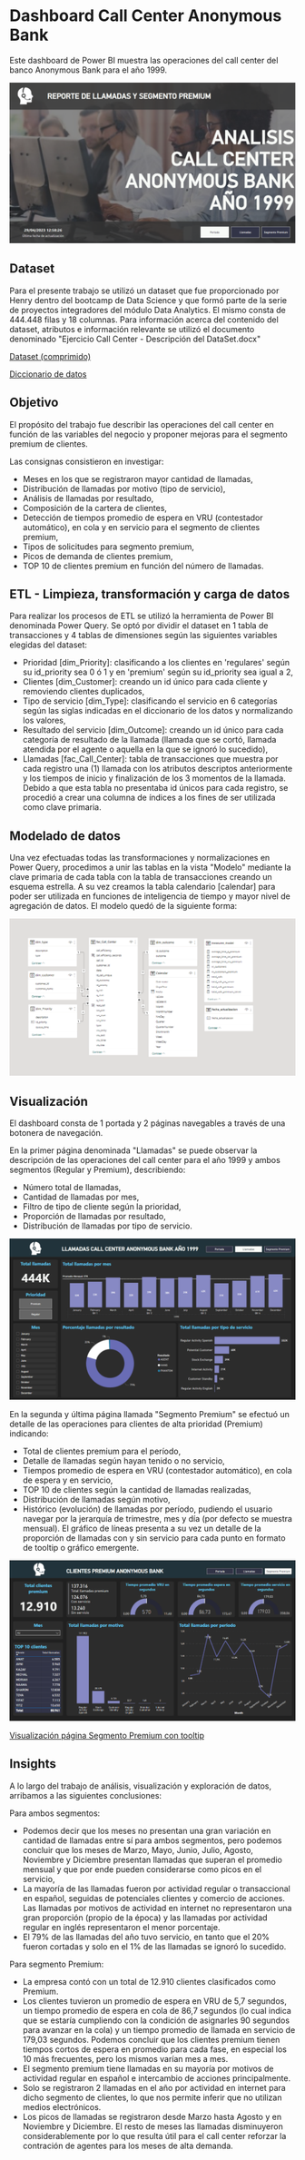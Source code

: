 
# Dashboard Call Center Anonymous Bank

Este dashboard de Power BI muestra las operaciones del call center del banco Anonymous Bank para el año 1999.




![Logo](https://github.com/scioffi96/Call-center-Anonymous-bank/blob/main/Portada.PNG?raw=true)

## Dataset

Para el presente trabajo se utilizó un dataset que fue proporcionado por Henry dentro del bootcamp de Data Science y que formó parte de la serie de proyectos integradores del módulo Data Analytics.
El mismo consta de 444.448 filas y 18 columnas. Para información acerca del contenido del dataset, atributos e información relevante se utilizó el documento denominado
"Ejercicio Call Center - Descripción del DataSet.docx"

[Dataset (comprimido)](https://github.com/scioffi96/Call-center-Anonymous-bank/blob/main/Call_Center_1999_DataSet.rar)

[Diccionario de datos](https://github.com/scioffi96/Call-center-Anonymous-bank/blob/main/Ejercicio%20Call%20Center%20-%20Descripci%C3%B3n%20del%20DataSet.docx)

## Objetivo

El propósito del trabajo fue describir las operaciones del call center en función de las variables del negocio y proponer mejoras para el segmento premium de clientes.

Las consignas consistieron en investigar: 
- Meses en los que se registraron mayor cantidad de llamadas,
- Distribución de llamadas por motivo (tipo de servicio),
- Análisis de llamadas por resultado,
- Composición de la cartera de clientes,
- Detección de tiempos promedio de espera en VRU (contestador automático), en cola y en servicio para el segmento de clientes premium,
- Tipos de solicitudes para segmento premium,
- Picos de demanda de clientes premium,
- TOP 10 de clientes premium en función del número de llamadas.
## ETL - Limpieza, transformación y carga de datos 

Para realizar los procesos de ETL se utilizó la herramienta de Power BI denominada Power Query. 
Se optó por dividir el dataset en 1 tabla de transacciones y 4 tablas de dimensiones según las siguientes variables elegidas del dataset:
- Prioridad [dim_Priority]: clasificando a los clientes en 'regulares' según su id_priority sea 0 ó 1 y en 'premium' según su id_priority sea igual a 2,
- Clientes [dim_Customer]: creando un id único para cada cliente y removiendo clientes duplicados,
- Tipo de servicio [dim_Type]: clasificando el servicio en 6 categorías según las siglas indicadas en el diccionario de los datos y normalizando los valores,
- Resultado del servicio [dim_Outcome]: creando un id único para cada categoría de resultado de la llamada (llamada que se cortó, llamada atendida por el agente o aquella en la que se ignoró lo sucedido),
- Llamadas [fac_Call_Center]: tabla de transacciones que muestra por cada registro una (1) llamada con los atributos descriptos anteriormente y los tiempos de inicio y finalización de los 3 momentos de la llamada. Debido a que esta tabla no presentaba id únicos para cada registro, se procedió a crear una columna de índices a los fines de ser utilizada como clave primaria.


## Modelado de datos

Una vez efectuadas todas las transformaciones y normalizaciones en Power Query, procedimos a unir las tablas en la vista "Modelo" mediante la clave primaria de cada tabla con la tabla de transacciones creando un esquema estrella. 
A su vez creamos la tabla calendario [calendar] para poder ser utilizada en funciones de inteligencia de tiempo y mayor nivel de agregación de datos.
El modelo quedó de la siguiente forma:

![Modelo](https://github.com/scioffi96/Call-center-Anonymous-bank/blob/main/Modelo.PNG?raw=true)


## Visualización

El dashboard consta de 1 portada y 2 páginas navegables a través de una botonera de navegación.

En la primer página denominada "Llamadas" se puede observar la descripción de las operaciones del call center para el año 1999 y ambos segmentos (Regular y Premium), describiendo:

- Número total de llamadas,
- Cantidad de llamadas por mes,
- Filtro de tipo de cliente según la prioridad,
- Proporción de llamadas por resultado,
- Distribución de llamadas por tipo de servicio.

![Logo](https://github.com/fedeandresg/call-center-anonymous-bank/blob/main/llamadas.PNG?raw=true)

En la segunda y última página llamada "Segmento Premium" se efectuó un detalle de las operaciones para clientes de alta prioridad (Premium) indicando:

- Total de clientes premium para el período,
- Detalle de llamadas según hayan tenido o no servicio,
- Tiempos promedio de espera en VRU (contestador automático), en cola de espera y en servicio,
- TOP 10 de clientes según la cantidad de llamadas realizadas,
- Distribución de llamadas según motivo,
- Histórico (evolución) de llamadas por período, pudiendo el usuario navegar por la jerarquía de trimestre, mes y día (por defecto se muestra mensual). El gráfico de líneas presenta a su vez un detalle de la proporción de llamadas con y sin servicio para cada punto en formato de tooltip o gráfico emergente.

![Logo](https://github.com/fedeandresg/call-center-anonymous-bank/blob/main/premium.PNG?raw=true)

[Visualización página Segmento Premium con tooltip](https://github.com/fedeandresg/call-center-anonymous-bank/blob/main/premium%20con%20tooltip.PNG)
## Insights

A lo largo del trabajo de análisis, visualización y exploración de datos, arribamos a las siguientes conclusiones:

Para ambos segmentos:

- Podemos decir que los meses no presentan una gran variación en cantidad de llamadas entre sí para ambos segmentos, pero podemos concluir que los meses de Marzo, Mayo, Junio, Julio, Agosto, Noviembre y Diciembre presentan llamadas que superan el promedio mensual y que por ende pueden considerarse como picos en el servicio,
- La mayoría de las llamadas fueron por actividad regular o transaccional en español, seguidas de potenciales clientes y comercio de acciones. Las llamadas por motivos de actividad en internet no representaron una gran proporción (propio de la época) y las llamadas por actividad regular en inglés representaron el menor porcentaje.
- El 79% de las llamadas del año tuvo servicio, en tanto que el 20% fueron cortadas y solo en el 1% de las llamadas se ignoró lo sucedido.

Para segmento Premium:

- La empresa contó con un total de 12.910 clientes clasificados como Premium.
- Los clientes tuvieron un promedio de espera en VRU de 5,7 segundos, un tiempo promedio de espera en cola de 86,7 segundos (lo cual indica que se estaría cumpliendo con la condición de asignarles 90 segundos para avanzar en la cola) y un tiempo promedio de llamada en servicio de 179,03 segundos. Podemos concluir que los clientes premium tienen tiempos cortos de espera en promedio para cada fase, en especial los 10 más frecuentes, pero los mismos varían mes a mes.
- El segmento premium tiene llamadas en su mayoría por motivos de actividad regular en español e intercambio de acciones principalmente. 
- Solo se registraron 2 llamadas en el año por actividad en internet para dicho segmento de clientes, lo que nos permite inferir que no utilizan medios electrónicos.
- Los picos de llamadas se registraron desde Marzo hasta Agosto y en Noviembre y Diciembre. El resto de meses las llamadas disminuyeron considerablemente por lo que resulta útil para el call center reforzar la contración de agentes para los meses de alta demanda. 

